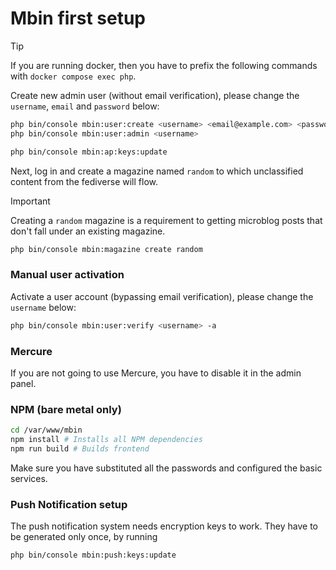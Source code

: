 # Mbin first setup

> [!TIP]
> If you are running docker, then you have to prefix the following commands with
> `docker compose exec php`.

Create new admin user (without email verification), please change the `username`, `email` and `password` below:

```bash
php bin/console mbin:user:create <username> <email@example.com> <password>
php bin/console mbin:user:admin <username>
```

```bash
php bin/console mbin:ap:keys:update
```

Next, log in and create a magazine named `random` to which unclassified content from the fediverse will flow.

> [!IMPORTANT]
> Creating a `random` magazine is a requirement to getting microblog posts that don't fall under an existing magazine.

```bash
php bin/console mbin:magazine create random
```

### Manual user activation

Activate a user account (bypassing email verification), please change the `username` below:

```bash
php bin/console mbin:user:verify <username> -a
```

### Mercure

If you are not going to use Mercure, you have to disable it in the admin panel.

### NPM (bare metal only)

```bash
cd /var/www/mbin
npm install # Installs all NPM dependencies
npm run build # Builds frontend
```

Make sure you have substituted all the passwords and configured the basic services.

### Push Notification setup

The push notification system needs encryption keys to work. They have to be generated only once, by running

```bash
php bin/console mbin:push:keys:update
```
